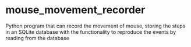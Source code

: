 # mouse_movement_recorder
Python program that can record the movement of mouse, storing the steps in an SQLite database with the functionality to reproduce the events by reading from the database
